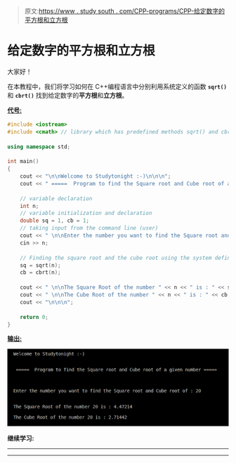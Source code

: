 > 原文:[https://www . study south . com/CPP-programs/CPP-给定数字的平方根和立方根](https://www.studytonight.com/cpp-programs/cpp-square-root-and-cube-root-of-a-given-number)

# 给定数字的平方根和立方根

大家好！

在本教程中，我们将学习如何在 C++编程语言中分别利用系统定义的函数 **`sqrt()`** 和 **`cbrt()`** 找到给定数字的**平方根**和**立方根**。

<u>**代号:**</u>

```cpp
#include <iostream>
#include <cmath> // library which has predefined methods sqrt() and cbrt()

using namespace std;

int main()
{
    cout << "\n\nWelcome to Studytonight :-)\n\n\n";
    cout << " =====  Program to find the Square root and Cube root of a given number ===== \n\n";

    // variable declaration
    int n;
    // variable initialization and declaration
    double sq = 1, cb = 1;
    // taking input from the command line (user)
    cout << " \n\nEnter the number you want to find the Square root and Cube root of : ";
    cin >> n;

    // Finding the square root and the cube root using the system defined methods
    sq = sqrt(n);
    cb = cbrt(n);

    cout << " \n\nThe Square Root of the number " << n << " is : " << sq;
    cout << " \n\nThe Cube Root of the number " << n << " is : " << cb;
    cout << "\n\n\n";

    return 0;
} 
```

<u>**输出:**</u>

![C++ square root and cube root](img/9abea4bc326658dba0b822b370f5023f.png)

**继续学习:**

* * *

* * *